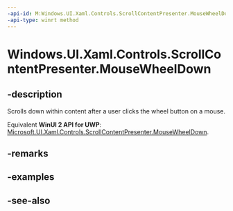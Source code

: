 ```yaml
---
-api-id: M:Windows.UI.Xaml.Controls.ScrollContentPresenter.MouseWheelDown
-api-type: winrt method
---
```


<!-- Method syntax
public void MouseWheelDown()
-->

# Windows.UI.Xaml.Controls.ScrollContentPresenter.MouseWheelDown

## -description
Scrolls down within content after a user clicks the wheel button on a mouse.

Equivalent **WinUI 2 API for UWP**: [Microsoft.UI.Xaml.Controls.ScrollContentPresenter.MouseWheelDown](/windows/winui/api/microsoft.ui.xaml.controls.scrollcontentpresenter.mousewheeldown).

## -remarks

## -examples

## -see-also
